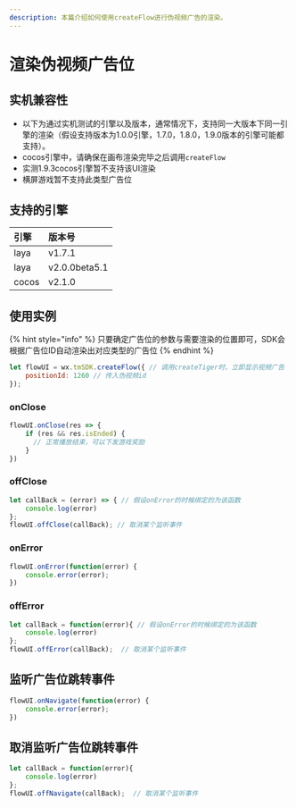 ```yaml
---
description: 本篇介绍如何使用createFlow进行伪视频广告的渲染。
---
```


# 渲染伪视频广告位

## **实机兼容性**

* 以下为通过实机测试的引擎以及版本，通常情况下，支持同一大版本下同一引擎的渲染（假设支持版本为1.0.0引擎，1.7.0，1.8.0，1.9.0版本的引擎可能都支持）。
* cocos引擎中，请确保在画布渲染完毕之后调用`createFlow`
* 实测1.9.3cocos引擎暂不支持该UI渲染
* 横屏游戏暂不支持此类型广告位

## 支持的引擎

| 引擎 | 版本号 |
| :--- | :--- |
| laya | v1.7.1 |
| laya | v2.0.0beta5.1 |
| cocos | v2.1.0 |

## **使用实例**

{% hint style="info" %}
只要确定广告位的参数与需要渲染的位置即可，SDK会根据广告位ID自动渲染出对应类型的广告位
{% endhint %}

```javascript
let flowUI = wx.tmSDK.createFlow({ // 调用createTiger时，立即显示视频广告
    positionId: 1260 // 传入伪视频id
});
```

### **onClose**

```javascript
flowUI.onClose(res => {
    if (res && res.isEnded) {
      // 正常播放结束，可以下发游戏奖励
    }
})
```

### offClose

```javascript
let callBack = (error) => { // 假设onError的时候绑定的为该函数
    console.log(error)
};
flowUI.offClose(callBack); // 取消某个监听事件
```

### **onError**

```javascript
flowUI.onError(function(error) {
    console.error(error);
})
```

### **offError**

```javascript
let callBack = function(error){ // 假设onError的时候绑定的为该函数
    console.log(error)
};
flowUI.offError(callBack);  // 取消某个监听事件
```

## **监听广告位跳转事件**

```javascript
flowUI.onNavigate(function(error) {
    console.error(error);
})
```

## **取消监听广告位跳转事件**

```javascript
let callBack = function(error){
    console.log(error)
};
flowUI.offNavigate(callBack);  // 取消某个监听事件
```

